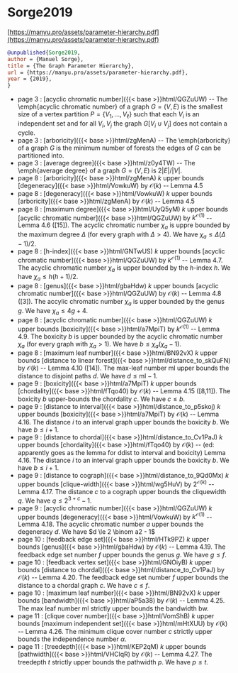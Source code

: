 # Sorge2019

[https://manyu.pro/assets/parameter-hierarchy.pdf](https://manyu.pro/assets/parameter-hierarchy.pdf)

```bibtex
@unpublished{Sorge2019,
author = {Manuel Sorge},
title = {The Graph Parameter Hierarchy},
url = {https://manyu.pro/assets/parameter-hierarchy.pdf},
year = {2019},
}
```
* page 3 : [acyclic chromatic number]({{< base >}}html/QGZuUW) -- The \emph{acyclic chromatic number} of a graph $G = (V,E)$ is the smallest size of a vertex partition $P=\{V_1,\dots,V_\ell\}$ such that each $V_i$ is an independent set and for all $V_i,V_j$ the graph $G[V_i \cup V_j]$ does not contain a cycle.
* page 3 : [arboricity]({{< base >}}html/zgMenA) -- The \emph{arboricity} of a graph $G$ is the minimum number of forests the edges of $G$ can be partitioned into.
* page 3 : [average degree]({{< base >}}html/z0y4TW) -- The \emph{average degree} of a graph $G = (V,E)$ is $2|E|/|V|$.
* page 8 : [arboricity]({{< base >}}html/zgMenA) $k$ upper bounds [degeneracy]({{< base >}}html/VowkuW) by $\mathcal O(k)$ -- Lemma 4.5
* page 8 : [degeneracy]({{< base >}}html/VowkuW) $k$ upper bounds [arboricity]({{< base >}}html/zgMenA) by $\mathcal O(k)$ -- Lemma 4.5
* page 8 : [maximum degree]({{< base >}}html/UyQ5yM) $k$ upper bounds [acyclic chromatic number]({{< base >}}html/QGZuUW) by $k^{\mathcal O(1)}$ -- Lemma 4.6 ([15]). The acyclic chromatic number $\chi_a$ is uppre bounded by the maximum degree $\Delta$ (for every graph with $\Delta > 4$). We have $\chi_a \le \Delta(\Delta-1)/2$.
* page 8 : [h-index]({{< base >}}html/GNTwUS) $k$ upper bounds [acyclic chromatic number]({{< base >}}html/QGZuUW) by $k^{\mathcal O(1)}$ -- Lemma 4.7. The acyclic chromatic number $\chi_a$ is upper bounded by the $h$-index $h$. We have $\chi_a \le h(h+1)/2$.
* page 8 : [genus]({{< base >}}html/gbaHdw) $k$ upper bounds [acyclic chromatic number]({{< base >}}html/QGZuUW) by $\mathcal O(k)$ -- Lemma 4.8 ([3]). The accylic chromatic number $\chi_a$ is upper bounded by the genus $g$. We have $\chi_a \le 4g+4$.
* page 8 : [acyclic chromatic number]({{< base >}}html/QGZuUW) $k$ upper bounds [boxicity]({{< base >}}html/a7MpiT) by $k^{\mathcal O(1)}$ -- Lemma 4.9. The boxicity $b$ is upper bounded by the acyclic chromatic number $\chi_a$ (for every graph with $\chi_a>1$). We have $b \le \chi_a(\chi_a-1)$.
* page 8 : [maximum leaf number]({{< base >}}html/BN92vX) $k$ upper bounds [distance to linear forest]({{< base >}}html/distance_to_skQuFN) by $\mathcal O(k)$ -- Lemma 4.10 ([14]). The max-leaf number $\mathrm{ml}$ upper bounds the distance to disjoint paths $d$. We have $d \le \mathrm{ml}-1$.
* page 9 : [boxicity]({{< base >}}html/a7MpiT) $k$ upper bounds [chordality]({{< base >}}html/fTqo40) by $\mathcal O(k)$ -- Lemma 4.15 ([8,11]). The boxicity $b$ upper-bounds the chordality $c$. We have $c \le b$.
* page 9 : [distance to interval]({{< base >}}html/distance_to_p5skoj) $k$ upper bounds [boxicity]({{< base >}}html/a7MpiT) by $\mathcal O(k)$ -- Lemma 4.16. The distance $i$ to an interval graph upper bounds the boxicity $b$. We have $b \le i+1$.
* page 9 : [distance to chordal]({{< base >}}html/distance_to_Cv1PaJ) $k$ upper bounds [chordality]({{< base >}}html/fTqo40) by $\mathcal O(k)$ -- (ed: apparently goes as the lemma for ddist to interval and boxicity) Lemma 4.16. The distance $i$ to an interval graph upper bounds the boxicity $b$. We have $b \le i+1$.
* page 9 : [distance to cograph]({{< base >}}html/distance_to_9Qd0Mx) $k$ upper bounds [clique-width]({{< base >}}html/wg5HuV) by $2^{\mathcal O(k)}$ -- Lemma 4.17. The distance $c$ to a cograph upper bounds the cliquewidth $q$. We have $q \le 2^{3+c}-1$.
* page 9 : [acyclic chromatic number]({{< base >}}html/QGZuUW) $k$ upper bounds [degeneracy]({{< base >}}html/VowkuW) by $k^{\mathcal O(1)}$ -- Lemma 4.18. The acyclic chromatic number $a$ upper bounds the degeneracy $d$. We have $d \le 2 \binom a2 - 1$
* page 10 : [feedback edge set]({{< base >}}html/HTk9PZ) $k$ upper bounds [genus]({{< base >}}html/gbaHdw) by $\mathcal O(k)$ -- Lemma 4.19. The feedback edge set number $f$ upper bounds the genus $g$. We have $g \le f$.
* page 10 : [feedback vertex set]({{< base >}}html/GNOiyB) $k$ upper bounds [distance to chordal]({{< base >}}html/distance_to_Cv1PaJ) by $\mathcal O(k)$ -- Lemma 4.20. The feedback edge set number $f$ upper bounds the distance to a chordal graph $c$. We have $c \le f$.
* page 10 : [maximum leaf number]({{< base >}}html/BN92vX) $k$ upper bounds [bandwidth]({{< base >}}html/aP5a38) by $\mathcal O(k)$ -- Lemma 4.25. The max leaf number $\mathrm{ml}$ strictly upper bounds the bandwidth $\mathrm{bw}$.
* page 11 : [clique cover number]({{< base >}}html/VomShB) $k$ upper bounds [maximum independent set]({{< base >}}html/mHtXUU) by $\mathcal O(k)$ -- Lemma 4.26. The minimum clique cover number $c$ strictly upper bounds the independence number $\alpha$.
* page 11 : [treedepth]({{< base >}}html/KEP2qM) $k$ upper bounds [pathwidth]({{< base >}}html/VHClqR) by $\mathcal O(k)$ -- Lemma 4.27. The treedepth $t$ strictly upper bounds the pathwidth $p$. We have $p \le t$.